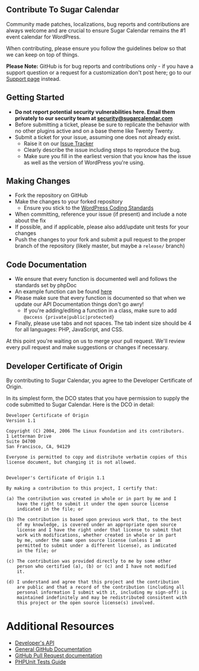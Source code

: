 ## Contribute To Sugar Calendar

Community made patches, localizations, bug reports and contributions are always welcome and are crucial to ensure Sugar Calendar remains the #1 event calendar for WordPress.

When contributing, please ensure you follow the guidelines below so that we can keep on top of things.

__Please Note:__ GitHub is for bug reports and contributions only - if you have a support question or a request for a customization don't post here; go to our [Support page](https://sugarcalendar.com/support/) instead.

## Getting Started

* __Do not report potential security vulnerabilities here. Email them privately to our security team at [security@sugarcalendar.com](mailto:security@sugarcalendar.com)__
* Before submitting a ticket, please be sure to replicate the behavior with no other plugins active and on a base theme like Twenty Twenty.
* Submit a ticket for your issue, assuming one does not already exist.
	* Raise it on our [Issue Tracker](https://github.com/sugarcalendar/core/issues)
	* Clearly describe the issue including steps to reproduce the bug.
	* Make sure you fill in the earliest version that you know has the issue as well as the version of WordPress you're using.

## Making Changes

* Fork the repository on GitHub
* Make the changes to your forked repository
	* Ensure you stick to the [WordPress Coding Standards](https://codex.wordpress.org/WordPress_Coding_Standards)
* When committing, reference your issue (if present) and include a note about the fix
* If possible, and if applicable, please also add/update unit tests for your changes
* Push the changes to your fork and submit a pull request to the proper branch of the repository (likely master, but maybe a `release/` branch)

## Code Documentation

* We ensure that every function is documented well and follows the standards set by phpDoc
* An example function can be found [here](https://github.com/sugarcalendar/core/blob/master/sugar-calendar/includes/events/functions.php#L138)
* Please make sure that every function is documented so that when we update our API Documentation things don't go awry!
	* If you're adding/editing a function in a class, make sure to add `@access {private|public|protected}`
* Finally, please use tabs and not spaces. The tab indent size should be 4 for all languages: PHP, JavaScript, and CSS.

At this point you're waiting on us to merge your pull request. We'll review every pull request and make suggestions or changes if necessary.

## Developer Certificate of Origin
By contributing to Sugar Calendar, you agree to the Developer Certificate of Origin.

In its simplest form, the DCO states that you have permission to supply the code submitted to Sugar Calendar. Here is the DCO in detail:
```
Developer Certificate of Origin
Version 1.1

Copyright (C) 2004, 2006 The Linux Foundation and its contributors.
1 Letterman Drive
Suite D4700
San Francisco, CA, 94129

Everyone is permitted to copy and distribute verbatim copies of this
license document, but changing it is not allowed.


Developer's Certificate of Origin 1.1

By making a contribution to this project, I certify that:

(a) The contribution was created in whole or in part by me and I
    have the right to submit it under the open source license
    indicated in the file; or

(b) The contribution is based upon previous work that, to the best
    of my knowledge, is covered under an appropriate open source
    license and I have the right under that license to submit that
    work with modifications, whether created in whole or in part
    by me, under the same open source license (unless I am
    permitted to submit under a different license), as indicated
    in the file; or

(c) The contribution was provided directly to me by some other
    person who certified (a), (b) or (c) and I have not modified
    it.

(d) I understand and agree that this project and the contribution
    are public and that a record of the contribution (including all
    personal information I submit with it, including my sign-off) is
    maintained indefinitely and may be redistributed consistent with
    this project or the open source license(s) involved.
```

# Additional Resources
* [Developer's API](https://sugarcalendar.com/docs/developers/)
* [General GitHub Documentation](https://help.github.com/)
* [GitHub Pull Request documentation](https://help.github.com/en/github/collaborating-with-issues-and-pull-requests/about-pull-requests)
* [PHPUnit Tests Guide](https://phpunit.de/manual/current/en/writing-tests-for-phpunit.html)
